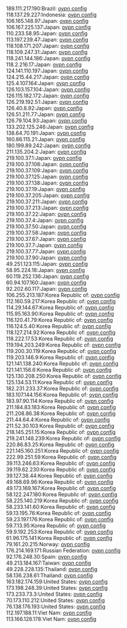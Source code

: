 189.111.217.190:Brazil: [ovpn config](vpn/189_111_217_190.ovpn)  
118.137.29.227:Indonesia: [ovpn config](vpn/118_137_29_227.ovpn)  
106.165.148.97:Japan: [ovpn config](vpn/106_165_148_97.ovpn)  
106.167.225.137:Japan: [ovpn config](vpn/106_167_225_137.ovpn)  
110.233.58.95:Japan: [ovpn config](vpn/110_233_58_95.ovpn)  
113.197.239.47:Japan: [ovpn config](vpn/113_197_239_47.ovpn)  
118.108.171.207:Japan: [ovpn config](vpn/118_108_171_207.ovpn)  
118.109.247.31:Japan: [ovpn config](vpn/118_109_247_31.ovpn)  
118.241.144.186:Japan: [ovpn config](vpn/118_241_144_186.ovpn)  
118.2.216.17:Japan: [ovpn config](vpn/118_2_216_17.ovpn)  
124.141.110.197:Japan: [ovpn config](vpn/124_141_110_197.ovpn)  
124.215.44.217:Japan: [ovpn config](vpn/124_215_44_217.ovpn)  
125.4.107.164:Japan: [ovpn config](vpn/125_4_107_164.ovpn)  
126.103.157.104:Japan: [ovpn config](vpn/126_103_157_104.ovpn)  
126.115.182.172:Japan: [ovpn config](vpn/126_115_182_172.ovpn)  
126.219.192.51:Japan: [ovpn config](vpn/126_219_192_51.ovpn)  
126.40.8.92:Japan: [ovpn config](vpn/126_40_8_92.ovpn)  
126.51.211.77:Japan: [ovpn config](vpn/126_51_211_77.ovpn)  
126.79.104.93:Japan: [ovpn config](vpn/126_79_104_93.ovpn)  
133.202.125.246:Japan: [ovpn config](vpn/133_202_125_246.ovpn)  
138.64.70.191:Japan: [ovpn config](vpn/138_64_70_191.ovpn)  
160.86.115.21:Japan: [ovpn config](vpn/160_86_115_21.ovpn)  
180.199.89.242:Japan: [ovpn config](vpn/180_199_89_242.ovpn)  
211.135.204.2:Japan: [ovpn config](vpn/211_135_204_2.ovpn)  
219.100.37.1:Japan: [ovpn config](vpn/219_100_37_1.ovpn)  
219.100.37.108:Japan: [ovpn config](vpn/219_100_37_108.ovpn)  
219.100.37.109:Japan: [ovpn config](vpn/219_100_37_109.ovpn)  
219.100.37.125:Japan: [ovpn config](vpn/219_100_37_125.ovpn)  
219.100.37.138:Japan: [ovpn config](vpn/219_100_37_138.ovpn)  
219.100.37.19:Japan: [ovpn config](vpn/219_100_37_19.ovpn)  
219.100.37.205:Japan: [ovpn config](vpn/219_100_37_205.ovpn)  
219.100.37.211:Japan: [ovpn config](vpn/219_100_37_211.ovpn)  
219.100.37.213:Japan: [ovpn config](vpn/219_100_37_213.ovpn)  
219.100.37.22:Japan: [ovpn config](vpn/219_100_37_22.ovpn)  
219.100.37.4:Japan: [ovpn config](vpn/219_100_37_4.ovpn)  
219.100.37.50:Japan: [ovpn config](vpn/219_100_37_50.ovpn)  
219.100.37.58:Japan: [ovpn config](vpn/219_100_37_58.ovpn)  
219.100.37.67:Japan: [ovpn config](vpn/219_100_37_67.ovpn)  
219.100.37.7:Japan: [ovpn config](vpn/219_100_37_7.ovpn)  
219.100.37.77:Japan: [ovpn config](vpn/219_100_37_77.ovpn)  
219.100.37.90:Japan: [ovpn config](vpn/219_100_37_90.ovpn)  
49.251.123.115:Japan: [ovpn config](vpn/49_251_123_115.ovpn)  
58.95.224.18:Japan: [ovpn config](vpn/58_95_224_18.ovpn)  
60.119.252.136:Japan: [ovpn config](vpn/60_119_252_136.ovpn)  
60.94.107.160:Japan: [ovpn config](vpn/60_94_107_160.ovpn)  
92.202.60.117:Japan: [ovpn config](vpn/92_202_60_117.ovpn)  
106.255.213.187:Korea Republic of: [ovpn config](vpn/106_255_213_187.ovpn)  
112.160.59.217:Korea Republic of: [ovpn config](vpn/112_160_59_217.ovpn)  
114.29.144.67:Korea Republic of: [ovpn config](vpn/114_29_144_67.ovpn)  
115.95.163.90:Korea Republic of: [ovpn config](vpn/115_95_163_90.ovpn)  
116.120.41.79:Korea Republic of: [ovpn config](vpn/116_120_41_79.ovpn)  
116.124.5.40:Korea Republic of: [ovpn config](vpn/116_124_5_40.ovpn)  
118.127.214.92:Korea Republic of: [ovpn config](vpn/118_127_214_92.ovpn)  
118.222.17.53:Korea Republic of: [ovpn config](vpn/118_222_17_53.ovpn)  
119.194.203.249:Korea Republic of: [ovpn config](vpn/119_194_203_249.ovpn)  
119.200.30.119:Korea Republic of: [ovpn config](vpn/119_200_30_119.ovpn)  
119.203.146.9:Korea Republic of: [ovpn config](vpn/119_203_146_9.ovpn)  
121.141.138.240:Korea Republic of: [ovpn config](vpn/121_141_138_240.ovpn)  
121.141.156.6:Korea Republic of: [ovpn config](vpn/121_141_156_6.ovpn)  
125.130.208.250:Korea Republic of: [ovpn config](vpn/125_130_208_250.ovpn)  
125.134.53.11:Korea Republic of: [ovpn config](vpn/125_134_53_11.ovpn)  
182.231.233.37:Korea Republic of: [ovpn config](vpn/182_231_233_37.ovpn)  
183.107.144.156:Korea Republic of: [ovpn config](vpn/183_107_144_156.ovpn)  
183.97.90.114:Korea Republic of: [ovpn config](vpn/183_97_90_114.ovpn)  
211.184.83.183:Korea Republic of: [ovpn config](vpn/211_184_83_183.ovpn)  
211.208.86.38:Korea Republic of: [ovpn config](vpn/211_208_86_38.ovpn)  
211.44.64.4:Korea Republic of: [ovpn config](vpn/211_44_64_4.ovpn)  
211.52.30.103:Korea Republic of: [ovpn config](vpn/211_52_30_103.ovpn)  
218.145.251.15:Korea Republic of: [ovpn config](vpn/218_145_251_15.ovpn)  
219.241.148.239:Korea Republic of: [ovpn config](vpn/219_241_148_239.ovpn)  
220.86.83.25:Korea Republic of: [ovpn config](vpn/220_86_83_25.ovpn)  
221.145.160.251:Korea Republic of: [ovpn config](vpn/221_145_160_251.ovpn)  
222.99.251.59:Korea Republic of: [ovpn config](vpn/222_99_251_59.ovpn)  
39.113.246.63:Korea Republic of: [ovpn config](vpn/39_113_246_63.ovpn)  
39.119.62.230:Korea Republic of: [ovpn config](vpn/39_119_62_230.ovpn)  
39.127.38.44:Korea Republic of: [ovpn config](vpn/39_127_38_44.ovpn)  
49.168.69.96:Korea Republic of: [ovpn config](vpn/49_168_69_96.ovpn)  
49.173.169.167:Korea Republic of: [ovpn config](vpn/49_173_169_167.ovpn)  
58.122.247.180:Korea Republic of: [ovpn config](vpn/58_122_247_180.ovpn)  
58.225.140.219:Korea Republic of: [ovpn config](vpn/58_225_140_219.ovpn)  
58.233.141.60:Korea Republic of: [ovpn config](vpn/58_233_141_60.ovpn)  
59.13.195.76:Korea Republic of: [ovpn config](vpn/59_13_195_76.ovpn)  
59.23.197.176:Korea Republic of: [ovpn config](vpn/59_23_197_176.ovpn)  
59.7.13.95:Korea Republic of: [ovpn config](vpn/59_7_13_95.ovpn)  
59.9.192.253:Korea Republic of: [ovpn config](vpn/59_9_192_253.ovpn)  
61.96.175.141:Korea Republic of: [ovpn config](vpn/61_96_175_141.ovpn)  
79.161.20.215:Norway: [ovpn config](vpn/79_161_20_215.ovpn)  
176.214.169.171:Russian Federation: [ovpn config](vpn/176_214_169_171.ovpn)  
92.176.248.30:Spain: [ovpn config](vpn/92_176_248_30.ovpn)  
49.213.184.167:Taiwan: [ovpn config](vpn/49_213_184_167.ovpn)  
49.228.228.135:Thailand: [ovpn config](vpn/49_228_228_135.ovpn)  
58.136.238.61:Thailand: [ovpn config](vpn/58_136_238_61.ovpn)  
163.182.174.159:United States: [ovpn config](vpn/163_182_174_159.ovpn)  
173.198.248.39:United States: [ovpn config](vpn/173_198_248_39.ovpn)  
173.233.73.3:United States: [ovpn config](vpn/173_233_73_3.ovpn)  
70.173.110.212:United States: [ovpn config](vpn/70_173_110_212.ovpn)  
76.138.176.193:United States: [ovpn config](vpn/76_138_176_193.ovpn)  
112.197.188.11:Viet Nam: [ovpn config](vpn/112_197_188_11.ovpn)  
113.166.128.178:Viet Nam: [ovpn config](vpn/113_166_128_178.ovpn)  
